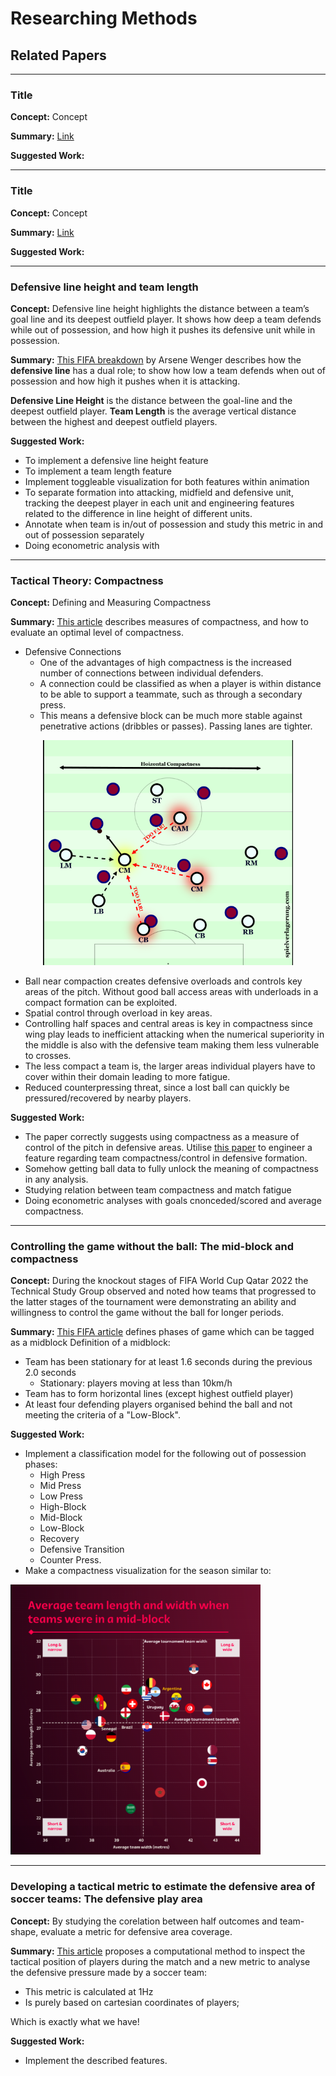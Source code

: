 # Researching Methods

## Related Papers

---

### Title

**Concept:** Concept

**Summary:** [Link](https://www.mdpi.com/2075-4663/6/4/130)

**Suggested Work:**

---

### Title

**Concept:** Concept

**Summary:** [Link](https://ieeexplore.ieee.org/abstract/document/8336015)

**Suggested Work:**

---

### Defensive line height and team length

**Concept:** Defensive line height highlights the distance between a team’s goal line and its deepest outfield player. It shows how deep a team defends while out of possession, and how high it pushes its defensive unit while in possession.

**Summary:** [This FIFA breakdown](https://www.fifatrainingcentre.com/en/fwc2022/efi-metrics/efi-metric--defensive-line-height-and-team-length.php#) by Arsene Wenger describes how the **defensive line** has a dual role; to show how low a team defends when out of possession and how high it pushes when it is attacking.

**Defensive Line Height** is the distance between the goal-line and the deepest outfield player.
**Team Length** is the average vertical distance between the highest and deepest outfield players.

**Suggested Work:**

- To implement a defensive line height feature
- To implement a team length feature
- Implement toggleable visualization for both features within animation
- To separate formation into attacking, midfield and defensive unit, tracking the deepest player in each unit and engineering features related to the difference in line height of different units.
- Annotate when team is in/out of possession and study this metric in and out of possession separately
- Doing econometric analysis with

---

### Tactical Theory: Compactness

**Concept:** Defining and Measuring Compactness

**Summary:** [This article](https://spielverlagerung.com/2015/05/08/tactical-theory-compactness/) describes measures of compactness, and how to evaluate an optimal level of compactness.

- Defensive Connections
  - One of the advantages of high compactness is the increased number of connections between individual defenders.
  - A connection could be classified as when a player is within distance to be able to support a teammate, such as through a secondary press.
  - This means a defensive block can be much more stable against penetrative actions (dribbles or passes). Passing lanes are tighter.

<div style="text-align:center">
<img src="./md_imgs/defensive-connections.png" width="400"/>
</div>

- Ball near compaction creates defensive overloads and controls key areas of the pitch. Without good ball access areas with underloads in a compact formation can be exploited.
- Spatial control through overload in key areas.
- Controlling half spaces and central areas is key in compactness since wing play leads to inefficient attacking when the numerical superiority in the middle is also with the defensive team making them less vulnerable to crosses.
- The less compact a team is, the larger areas individual players have to cover within their domain leading to more fatigue.
- Reduced counterpressing threat, since a lost ball can quickly be pressured/recovered by nearby players.

**Suggested Work:**

- The paper correctly suggests using compactness as a measure of control of the pitch in defensive areas. Utilise [this paper](https://www.frontiersin.org/articles/10.3389/fspor.2021.676179/full) to engineer a feature regarding team compactness/control in defensive formation.
- Somehow getting ball data to fully unlock the meaning of compactness in any analysis.
- Studying relation between team compactness and match fatigue
- Doing econometric analyses with goals cnonceded/scored and average compactness.

---

### Controlling the game without the ball: The mid-block and compactness

**Concept:** During the knockout stages of FIFA World Cup Qatar 2022 the Technical Study Group observed and noted how teams that progressed to the latter stages of the tournament were demonstrating an ability and willingness to control the game without the ball for longer periods.

**Summary:** [This FIFA article](https://www.fifatrainingcentre.com/en/fwc2022/technical-and-tactical-analysis/controlling-the-game-without-the-ball--the-mid-block-and-compactness.php#:~:text=The%20compactness%20of%20a%20team,to%20play%20between%20their%20lines.) defines phases of game which can be tagged as a midblock
Definition of a midblock:

- Team has been stationary for at least 1.6 seconds during the previous 2.0 seconds
  - Stationary: players moving at less than 10km/h
- Team has to form horizontal lines (except highest outfield player)
- At least four defending players organised behind the ball and not meeting the criteria of a "Low-Block".

**Suggested Work:**

- Implement a classification model for the following out of possession phases:
  - High Press
  - Mid Press
  - Low Press
  - High-Block
  - Mid-Block
  - Low-Block
  - Recovery
  - Defensive Transition
  - Counter Press.
- Make a compactness visualization for the season similar to: <div style="text-align:center">
<img src="./md_imgs/eg_compactness_chart.png" width="400"/>
</div>

---

### Developing a tactical metric to estimate the defensive area of soccer teams: The defensive play area

**Concept:** By studying the corelation between half outcomes and team-shape, evaluate a metric for defensive area coverage.

**Summary:** [This article](https://journals.sagepub.com/doi/10.1177/1754337115583198?icid=int.sj-abstract.similar-articles.3#core-collateral-purchase-access) proposes a computational method to inspect the tactical position of players during the match and a new metric to analyse the defensive pressure made by a soccer team:

- This metric is calculated at 1Hz
- Is purely based on cartesian coordinates of players;

Which is exactly what we have!

**Suggested Work:**

- Implement the described features.
